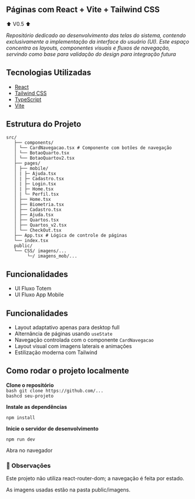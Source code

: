 ## ️Páginas com React + Vite + Tailwind CSS

⬆️ V0.5 ⬆️

_Repositório dedicado ao desenvolvimento das telas do sistema, contendo exclusivamente a implementação da interface do usuário (UI). Este espaço concentra os layouts, componentes visuais e fluxos de navegação, servindo como base para validação do design para integração futura_

## Tecnologias Utilizadas

- [React](https://reactjs.org/)
- [Tailwind CSS](https://tailwindcss.com/)
- [TypeScript](https://www.typescriptlang.org/)
- [Vite](https://vitejs.dev/)

## Estrutura do Projeto

```
src/
   ├── components/
   │ └── CardNavegacao.tsx # Componente com botões de navegação
   │ └── BotaoQuarto.tsx
   │ └── BotaoQuartov2.tsx
   ├── pages/
   │ ├── mobile/
   │ | ├─ Ajuda.tsx
   │ | ├─ Cadastro.tsx
   │ | ├─ Login.tsx
   │ | ├─ Home.tsx
   │ | └─ Perfil.tsx
   │ ├── Home.tsx
   │ ├── Biometria.tsx
   │ ├── Cadastro.tsx
   │ ├── Ajuda.tsx
   │ ├── Quartos.tsx
   │ ├── Quartos_v2.tsx
   │ └── CheckOut.tsx
   ├── App.tsx # Lógica de controle de páginas
   └── index.tsx
   public/
   └── CSS/ imagens/...
        └─/ imagens_mob/...
```

## Funcionalidades
- UI Fluxo Totem
- UI Fluxo App Mobile

## Funcionalidades
- Layout adaptativo apenas para desktop full
- Alternância de páginas usando `useState`
- Navegação controlada com o componente `CardNavegacao`
- Layout visual com imagens laterais e animações
- Estilização moderna com Tailwind

## Como rodar o projeto localmente

**Clone o repositório**<br>
`bash git clone https://github.com/...`<br>
`bashcd seu-projeto`

**Instale as dependências**

`npm install`

**Inicie o servidor de desenvolvimento**

`npm run dev`

Abra no navegador

### 📌 Observações

Este projeto não utiliza react-router-dom; a navegação é feita por estado.

As imagens usadas estão na pasta public/imagens.

